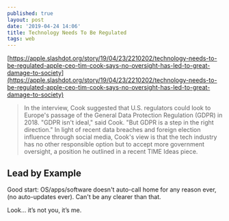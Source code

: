 ```yaml
---
published: true
layout: post
date: '2019-04-24 14:06'
title: Technology Needs To Be Regulated
tags: web 
---
```

[https://apple.slashdot.org/story/19/04/23/2210202/technology-needs-to-be-regulated-apple-ceo-tim-cook-says-no-oversight-has-led-to-great-damage-to-society](https://apple.slashdot.org/story/19/04/23/2210202/technology-needs-to-be-regulated-apple-ceo-tim-cook-says-no-oversight-has-led-to-great-damage-to-society)

> In the interview, Cook suggested that U.S. regulators could look to Europe's passage of the General Data Protection Regulation (GDPR) in 2018. "GDPR isn't ideal," said Cook. "But GDPR is a step in the right direction." In light of recent data breaches and foreign election influence through social media, Cook's view is that the tech industry has no other responsible option but to accept more government oversight, a position he outlined in a recent TIME Ideas piece. 

## Lead by Example

Good start: OS/apps/software doesn't auto-call home for any reason ever, (no auto-updates ever). Can't be any clearer than that.

Look… it’s not you, it’s me.  
